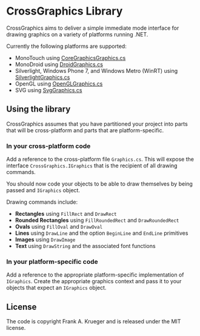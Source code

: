 # CrossGraphics Library

CrossGraphics aims to deliver a simple immediate mode interface for drawing graphics
on a variety of platforms running .NET.

Currently the following platforms are supported:

* MonoTouch using [CoreGraphicsGraphics.cs](https://github.com/praeclarum/CrossGraphics/blob/master/CoreGraphicsGraphics.cs)
* MonoDroid using [DroidGraphics.cs](https://github.com/praeclarum/CrossGraphics/blob/master/DroidGraphics.cs)
* Silverlight, Windows Phone 7, and Windows Metro (WinRT) using [SilverlightGraphics.cs](https://github.com/praeclarum/CrossGraphics/blob/master/SilverlightGraphics.cs)
* OpenGL using [OpenGLGraphics.cs](https://github.com/praeclarum/CrossGraphics/blob/master/OpenGLGraphics.cs)
* SVG using [SvgGraphics.cs](https://github.com/praeclarum/CrossGraphics/blob/master/SvgGraphics.cs)


## Using the library

CrossGraphics assumes that you have partitioned your project into parts that will be cross-platform
and parts that are platform-specific.

### In your cross-platform code

Add a reference to the cross-platform file `Graphics.cs`. This will expose the
interface `CrossGraphics.IGraphics` that is the recipient of all drawing commands.

You should now code your objects to be able to draw themselves by being passed and `IGraphics` object.

Drawing commands include:

* **Rectangles** using `FillRect` and `DrawRect`
* **Rounded Rectangles** using `FillRoundedRect` and `DrawRoundedRect`
* **Ovals** using `FillOval` and `DrawOval`
* **Lines** using `DrawLine` and the option `BeginLine` and `EndLine` primitives
* **Images** using `DrawImage`
* **Text** using `DrawString` and the associated font functions



### In your platform-specific code

Add a reference to the appropriate platform-specific implementation of `IGraphics`. 
Create the appropriate graphics context and pass it to your objects that expect
an `IGraphics` object.


## License

The code is copyright Frank A. Krueger and is released under the MIT license.

